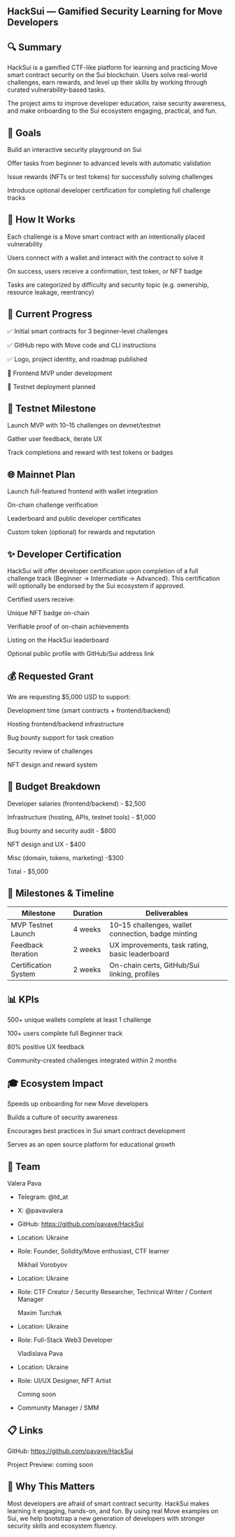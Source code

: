 ## HackSui — Gamified Security Learning for Move Developers

## 🔍 Summary

HackSui is a gamified CTF-like platform for learning and practicing Move smart contract security on the Sui blockchain. Users solve real-world challenges, earn rewards, and level up their skills by working through curated vulnerability-based tasks.

The project aims to improve developer education, raise security awareness, and make onboarding to the Sui ecosystem engaging, practical, and fun.

## 🎯 Goals

Build an interactive security playground on Sui

Offer tasks from beginner to advanced levels with automatic validation

Issue rewards (NFTs or test tokens) for successfully solving challenges

Introduce optional developer certification for completing full challenge tracks

## 🧩 How It Works

Each challenge is a Move smart contract with an intentionally placed vulnerability

Users connect with a wallet and interact with the contract to solve it

On success, users receive a confirmation, test token, or NFT badge

Tasks are categorized by difficulty and security topic (e.g. ownership, resource leakage, reentrancy)

## 🚧 Current Progress

✅ Initial smart contracts for 3 beginner-level challenges

✅ GitHub repo with Move code and CLI instructions

✅ Logo, project identity, and roadmap published

🔧 Frontend MVP under development

🔧 Testnet deployment planned

## 🚀 Testnet Milestone

Launch MVP with 10–15 challenges on devnet/testnet

Gather user feedback, iterate UX

Track completions and reward with test tokens or badges

## 🌐 Mainnet Plan

Launch full-featured frontend with wallet integration

On-chain challenge verification

Leaderboard and public developer certificates

Custom token (optional) for rewards and reputation

## ✨ Developer Certification

HackSui will offer developer certification upon completion of a full challenge track (Beginner → Intermediate → Advanced). This certification will optionally be endorsed by the Sui ecosystem if approved.

Certified users receive:

Unique NFT badge on-chain

Verifiable proof of on-chain achievements

Listing on the HackSui leaderboard

Optional public profile with GitHub/Sui address link

## 💰 Requested Grant

We are requesting $5,000 USD to support:

Development time (smart contracts + frontend/backend)

Hosting frontend/backend infrastructure

Bug bounty support for task creation

Security review of challenges

NFT design and reward system

## 💸 Budget Breakdown

Developer salaries (frontend/backend) - $2,500

Infrastructure (hosting, APIs, testnet tools) - $1,000

Bug bounty and security audit - $800

NFT design and UX - $400

Misc (domain, tokens, marketing) -$300

Total - $5,000

## 📅 Milestones & Timeline

| Milestone            | Duration   | Deliverables                                                 |
|----------------------|------------|---------------------------------------------------------------|
| MVP Testnet Launch   | 4 weeks    | 10–15 challenges, wallet connection, badge minting            |
| Feedback Iteration   | 2 weeks    | UX improvements, task rating, basic leaderboard               |
| Certification System | 2 weeks    | On-chain certs, GitHub/Sui linking, profiles                  |


## 📊 KPIs

500+ unique wallets complete at least 1 challenge

100+ users complete full Beginner track



80% positive UX feedback

Community-created challenges integrated within 2 months

## 🎓 Ecosystem Impact

Speeds up onboarding for new Move developers

Builds a culture of security awareness

Encourages best practices in Sui smart contract development

Serves as an open source platform for educational growth

## 👥 Team
  Valera Pava
- Telegram: @td_at
- X: @pavavalera
- GitHub: https://github.com/pavave/HackSui 
- Location: Ukraine  
- Role: Founder, Solidity/Move enthusiast, CTF learner

  Mikhail Vorobyov
- Location: Ukraine  
- Role: CTF Creator / Security Researcher, Technical Writer / Content Manager

  Maxim Turchak
- Location: Ukraine  
- Role: Full-Stack Web3 Developer 

  Vladislava Pava
- Location: Ukraine  
- Role: UI/UX Designer, NFT Artist 

  Coming soon
- Community Manager / SMM

## 📋 Links

GitHub: https://github.com/pavave/HackSui

Project Preview: coming soon

## 💬 Why This Matters

Most developers are afraid of smart contract security. HackSui makes learning it engaging, hands-on, and fun. By using real Move examples on Sui, we help bootstrap a new generation of developers with stronger security skills and ecosystem fluency.

